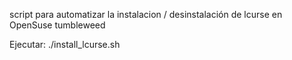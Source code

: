 script para automatizar la instalacion / desinstalación de lcurse en OpenSuse tumbleweed

Ejecutar: ./install_lcurse.sh
